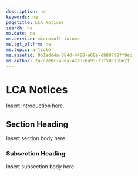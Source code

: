 ```yaml
---
description: na
keywords: na
pagetitle: LCA Notices
search: na
ms.date: na
ms.service: microsoft-intune
ms.tgt_pltfrm: na
ms.topic: article
ms.assetid: 9b1add4a-884d-4488-a68a-db88798ff9ec
ms.author: 2acc2e0c-a3ea-42a3-8a95-f1f50c2bbe2f
---
```

# LCA Notices
Insert introduction here.

## Section Heading
Insert section body here.

### Subsection Heading
Insert subsection body here.

